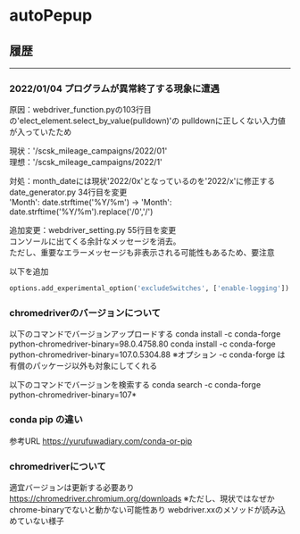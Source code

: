 # autoPepup

## 履歴

***

### 2022/01/04 プログラムが異常終了する現象に遭遇

原因：webdriver_function.pyの103行目の'elect_element.select_by_value(pulldown)'の
pulldownに正しくない入力値が入っていたため  

現状：'/scsk_mileage_campaigns/2022/01'  
理想：'/scsk_mileage_campaigns/2022/1'  

対処：month_dateには現状'2022/0x'となっているのを'2022/x'に修正する
date_generator.py 34行目を変更  
'Month': date.strftime('%Y/%m') → 'Month': date.strftime('%Y/%m').replace('/0','/')  

追加変更：webdriver_setting.py 55行目を変更  
コンソールに出てくる余計なメッセージを消去。  
ただし、重要なエラーメッセージも非表示される可能性もあるため、要注意  

以下を追加

```python
options.add_experimental_option('excludeSwitches', ['enable-logging']) 
```

### chromedriverのバージョンについて

以下のコマンドでバージョンアップロードする
conda install -c conda-forge python-chromedriver-binary=98.0.4758.80
conda install -c conda-forge python-chromedriver-binary=107.0.5304.88
※オプション -c conda-forge は有償のパッケージ以外も対象にしてくれる

以下のコマンドでバージョンを検索する
conda search -c conda-forge python-chromedriver-binary=107*

### conda pip の違い

参考URL
<https://yurufuwadiary.com/conda-or-pip>

### chromedriverについて

適宜バージョンは更新する必要あり
<https://chromedriver.chromium.org/downloads>
※ただし、現状ではなぜかchrome-binaryでないと動かない可能性あり
webdriver.xxのメソッドが読み込めていない様子
